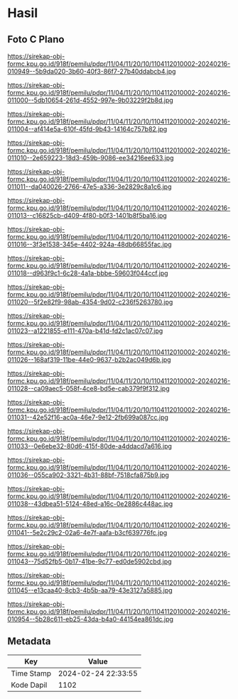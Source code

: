 # Hasil

## Foto C Plano

https://sirekap-obj-formc.kpu.go.id/918f/pemilu/pdpr/11/04/11/20/10/1104112010002-20240216-010949--5b9da020-3b60-40f3-86f7-27b40ddabcb4.jpg

https://sirekap-obj-formc.kpu.go.id/918f/pemilu/pdpr/11/04/11/20/10/1104112010002-20240216-011000--5db10654-261d-4552-997e-9b03229f2b8d.jpg

https://sirekap-obj-formc.kpu.go.id/918f/pemilu/pdpr/11/04/11/20/10/1104112010002-20240216-011004--af414e5a-610f-45fd-9b43-14164c757b82.jpg

https://sirekap-obj-formc.kpu.go.id/918f/pemilu/pdpr/11/04/11/20/10/1104112010002-20240216-011010--2e659223-18d3-459b-9086-ee34216ee633.jpg

https://sirekap-obj-formc.kpu.go.id/918f/pemilu/pdpr/11/04/11/20/10/1104112010002-20240216-011011--da040026-2766-47e5-a336-3e2829c8a1c6.jpg

https://sirekap-obj-formc.kpu.go.id/918f/pemilu/pdpr/11/04/11/20/10/1104112010002-20240216-011013--c16825cb-d409-4f80-b0f3-1401b8f5ba16.jpg

https://sirekap-obj-formc.kpu.go.id/918f/pemilu/pdpr/11/04/11/20/10/1104112010002-20240216-011016--3f3e1538-345e-4402-924a-48db66855fac.jpg

https://sirekap-obj-formc.kpu.go.id/918f/pemilu/pdpr/11/04/11/20/10/1104112010002-20240216-011018--d963f9c1-6c28-4a1a-bbbe-59603f044ccf.jpg

https://sirekap-obj-formc.kpu.go.id/918f/pemilu/pdpr/11/04/11/20/10/1104112010002-20240216-011020--5f2e82f9-98ab-4354-9d02-c236f5263780.jpg

https://sirekap-obj-formc.kpu.go.id/918f/pemilu/pdpr/11/04/11/20/10/1104112010002-20240216-011023--a1221855-e111-470a-b41d-fd2c1ac07c07.jpg

https://sirekap-obj-formc.kpu.go.id/918f/pemilu/pdpr/11/04/11/20/10/1104112010002-20240216-011026--168af319-11be-44e0-9637-b2b2ac049d6b.jpg

https://sirekap-obj-formc.kpu.go.id/918f/pemilu/pdpr/11/04/11/20/10/1104112010002-20240216-011028--ca09aec5-058f-4ce8-bd5e-cab379f9f312.jpg

https://sirekap-obj-formc.kpu.go.id/918f/pemilu/pdpr/11/04/11/20/10/1104112010002-20240216-011031--42e52f16-ac0a-46e7-9e12-2fb699a087cc.jpg

https://sirekap-obj-formc.kpu.go.id/918f/pemilu/pdpr/11/04/11/20/10/1104112010002-20240216-011033--0e6ebe32-80d6-415f-80de-a4ddacd7a616.jpg

https://sirekap-obj-formc.kpu.go.id/918f/pemilu/pdpr/11/04/11/20/10/1104112010002-20240216-011036--055ca902-3321-4b31-88bf-7518cfa875b9.jpg

https://sirekap-obj-formc.kpu.go.id/918f/pemilu/pdpr/11/04/11/20/10/1104112010002-20240216-011038--43dbea51-5124-48ed-a16c-0e2886c448ac.jpg

https://sirekap-obj-formc.kpu.go.id/918f/pemilu/pdpr/11/04/11/20/10/1104112010002-20240216-011041--5e2c29c2-02a6-4e7f-aafa-b3cf639776fc.jpg

https://sirekap-obj-formc.kpu.go.id/918f/pemilu/pdpr/11/04/11/20/10/1104112010002-20240216-011043--75d52fb5-0b17-41be-9c77-ed0de5902cbd.jpg

https://sirekap-obj-formc.kpu.go.id/918f/pemilu/pdpr/11/04/11/20/10/1104112010002-20240216-011045--e13caa40-8cb3-4b5b-aa79-43e3127a5885.jpg

https://sirekap-obj-formc.kpu.go.id/918f/pemilu/pdpr/11/04/11/20/10/1104112010002-20240216-010954--5b28c611-eb25-43da-b4a0-44154ea861dc.jpg


## Metadata

| Key        | Value               |
| ---------- | ------------------- |
| Time Stamp | 2024-02-24 22:33:55 |
| Kode Dapil | 1102                |



